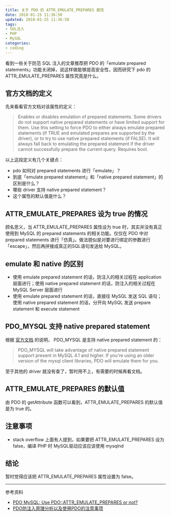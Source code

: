 ```yaml
---
title: 关于 PDO 的 ATTR_EMULATE_PREPARES 属性
date: 2018-01-25 11:36:50
updated: 2018-01-25 11:36:50
tags:
- SQL注入
- PHP
- MySQL
categories:
- coding
---
```


看到一些关于防范 SQL 注入的文章推荐把 PDO 的「emulate prepared statements」功能关闭掉，说这样做能够提高安全性，因而研究下 pdo 的 ATTR_EMULATE_PREPARES 属性究竟是什么。
<!--more-->

## 官方文档的定义
先来看看官方文档对该属性的定义：
> Enables or disables emulation of prepared statements. Some drivers do not support native prepared statements or have limited support for them. Use this setting to force PDO to either always emulate prepared statements (if TRUE and emulated prepares are supported by the driver), or to try to use native prepared statements (if FALSE). It will always fall back to emulating the prepared statement if the driver cannot successfully prepare the current query. Requires bool.  

以上这段定义有几个关键点：
- pdo 如何对 prepared statements 进行「emulate」？
- 到底「emulate prepared statement」和「native prepared statement」的区别是什么？
- 哪些 driver 支持 native prepared statement？
- 这个属性的默认值是什么？

## ATTR_EMULATE_PREPARES 设为 true 的情况
顾名思义，当 ATTR_EMULATE_PREPARES 属性设为 true 时，其实并没有真正使用到 MySQL 的 prepared statements 的相关功能。仅仅在 PDO 中对 prepared statements 进行「仿真」。做法貌似是对要进行绑定的参数进行「escape」，然后再拼接成真正的SQL语句发送给 MySQL。

## emulate 和 native 的区别
- 使用 emulate prepared statement 的话，防注入的相关过程在 application 层面进行；使用 native prepared statement 的话，防注入的相关过程在 MySQL Server 层面进行
- 使用 emulate prepared statement 的话，直接往 MySQL 发送 SQL 语句；使用 native prepared statement 的话，分开向 MySQL 发送 prepare statement 和 execute statement

## PDO_MYSQL 支持 native prepared statement
根据 [官方文档](http://php.net/manual/en/ref.pdo-mysql.php) 的说明， PDO_MYSQL 是支持 native prepared statement 的：
> PDO_MYSQL will take advantage of native prepared statement support present in MySQL 4.1 and higher. If you're using an older version of the mysql client libraries, PDO will emulate them for you.  

至于其他的 driver 就没有查了，暂时用不上，有需要的时候再看文档。

## ATTR_EMULATE_PREPARES 的默认值
由 PDO 的 getAttribute 函数可以看到，ATTR_EMULATE_PREPARES 的默认值是为 true 的。

## 注意事项
- stack overflow 上面有人提到，如果要把 ATTR_EMULATE_PREPARES 设为 false，编译 PHP 时 MySQL驱动应该应该使用 mysqlnd

## 结论
暂时觉得应该把 ATTR_EMULATE_PREPARES 属性设置为 false。

----
参考资料
- [PDO MySQL: Use PDO::ATTR_EMULATE_PREPARES or not?](https://stackoverflow.com/questions/10113562/pdo-mysql-use-pdoattr-emulate-prepares-or-not)
- [PDO防注入原理分析以及使用PDO的注意事项](http://zhangxugg-163-com.iteye.com/blog/1835721)
